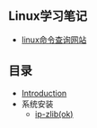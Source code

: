 ## Linux学习笔记
* [linux命令查询网站](https://jaywcjlove.github.io/linux-command/) 

## 目录
* [Introduction](README.md)
* 系统安装
  * [ip-zlib\(ok\)](系统安装/ip.md)

